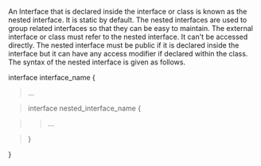An Interface that is declared inside the interface or class is known as
the nested interface. It is static by default. The nested interfaces are
used to group related interfaces so that they can be easy to maintain.
The external interface or class must refer to the nested interface. It
can't be accessed directly. The nested interface must be public if it
is declared inside the interface but it can have any access modifier if
declared within the class. The syntax of the nested interface is given
as follows.

interface interface_name {

> \...

> interface nested_interface_name {

> > \...

> }

}